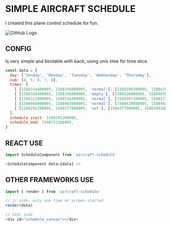 # SIMPLE AIRCRAFT SCHEDULE
I created this plane control schedule for fun.

![GitHub Logo](https://github.com/heyderpd/aircraft-schedule/blob/master/img.gif?raw=true)

## CONFIG
Is very simple and bindable with back, using unix time for time slice.
```javascript
const data = {
  day: ['Sunday', 'Monday', 'Tuesday', 'Wednesday', 'Thursday'],
  num: [4, 5, 6, 7, 8],
  times: [
    [ [1588334400005, 1588356000005, 'normal'], [1588399200005, 1588420800005, 'normal'], [1588464000005, 1588485600005, 'normal'], ],
    [ [1588334400005, 1588356000005, 'empty'], [1588420800005, 1588485600005, 'normal'], [1588528800005, 1588550400005, 'empty'], [1588593600005, 1588636800005, 'normal'], ],
    [ [1588312800005, 1588334400005, 'normal'], [1588507200005, 1588572000005, 'normal'], ],
    [ [1588464000005, 1588485600005, 'normal'], [1588420800005, 1588442400005, 'empty'], [1588528800005, 1588550400005, 'empty'], [1588680000005, 1588701600005, 'empty'], ],
    [ [1588291200005, 1588377600005, 'out'], [1588377600005, 1588399200005, 'normal'], [1588399200005, 1588723200005, 'out'], ],
  ],
  schedule_start: 1588291200005,
  schedule_end: 1588723200005,
}
```

## REACT USE
```javascript
import ScheduleComponent from 'aircraft-schedule'

<ScheduleComponent data={data} />
```

## OTHER FRAMEWORKS USE
```javascript
import { render } from 'aircraft-schedule'

// js side, only one time on screen started
render(data)

// html side
<div id="schedule_canvas"></div>
```
